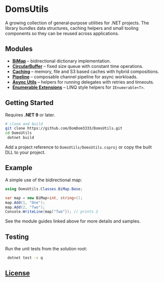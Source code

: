 # DomsUtils

A growing collection of general‑purpose utilities for .NET projects. The library bundles data structures, caching helpers and small tooling components so they can be reused across applications.

## Modules

- **[BiMap](DomsUtils/DataStructures/BiMap/README.md)** – bidirectional dictionary implementation.
- **[CircularBuffer](DomsUtils/DataStructures/CircularBuffer/Base/README.md)** – fixed size queue with constant time operations.
- **[Caching](DomsUtils/Services/Caching/README.md)** – memory, file and S3 based caches with hybrid compositions.
- **[Pipeline](DomsUtils/Services/Pipeline/README.md)** – composable channel pipeline for async workloads.
- **[Async Utils](DomsUtils/Tooling/Async/README.md)** – helpers for running delegates with retries and timeouts.
- **[Enumerable Extensions](DomsUtils/Tooling/ExtensionMethods/README.md)** – LINQ style helpers for `IEnumerable<T>`.

## Getting Started

Requires **.NET 9** or later.

```bash
# clone and build
git clone https://github.com/DomDom3333/DomsUtils.git
cd DomsUtils
 dotnet build
```

Add a project reference to `DomsUtils/DomsUtils.csproj` or copy the built DLL to your project.

## Example

A simple use of the bidirectional map:

```csharp
using DomsUtils.Classes.BiMap.Base;

var map = new BiMap<int, string>();
map.Add(1, "One");
map.Add(2, "Two");
Console.WriteLine(map["Two"]); // prints 2
```

See the module guides linked above for more details and samples.

## Testing

Run the unit tests from the solution root:

```bash
 dotnet test -v q
```

## [License](License.md)
